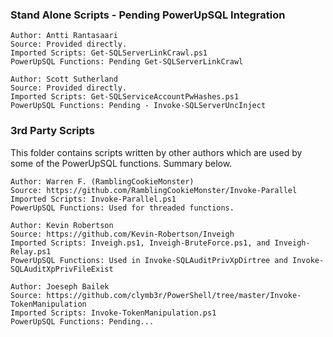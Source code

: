 ### Stand Alone Scripts - Pending PowerUpSQL Integration

	Author: Antti Rantasaari
  	Source: Provided directly.
  	Imported Scripts: Get-SQLServerLinkCrawl.ps1
  	PowerUpSQL Functions: Pending Get-SQLServerLinkCrawl

	Author: Scott Sutherland
  	Source: Provided directly.
  	Imported Scripts: Get-SQLServiceAccountPwHashes.ps1
  	PowerUpSQL Functions: Pending - Invoke-SQLServerUncInject
  	
### 3rd Party Scripts

This folder contains scripts written by other authors which are used by some of the PowerUpSQL functions. Summary below.

	Author: Warren F. (RamblingCookieMonster)
  	Source: https://github.com/RamblingCookieMonster/Invoke-Parallel
  	Imported Scripts: Invoke-Parallel.ps1
  	PowerUpSQL Functions: Used for threaded functions.
  	
	Author: Kevin Robertson
  	Source: https://github.com/Kevin-Robertson/Inveigh
  	Imported Scripts: Inveigh.ps1, Inveigh-BruteForce.ps1, and Inveigh-Relay.ps1 
  	PowerUpSQL Functions: Used in Invoke-SQLAuditPrivXpDirtree and Invoke-SQLAuditXpPrivFileExist
  	
	Author: Joeseph Bailek
  	Source: https://github.com/clymb3r/PowerShell/tree/master/Invoke-TokenManipulation
  	Imported Scripts: Invoke-TokenManipulation.ps1
  	PowerUpSQL Functions: Pending...
  	
  	


